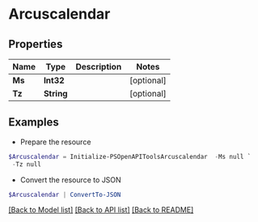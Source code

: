 # Arcuscalendar
## Properties

Name | Type | Description | Notes
------------ | ------------- | ------------- | -------------
**Ms** | **Int32** |  | [optional] 
**Tz** | **String** |  | [optional] 

## Examples

- Prepare the resource
```powershell
$Arcuscalendar = Initialize-PSOpenAPIToolsArcuscalendar  -Ms null `
 -Tz null
```

- Convert the resource to JSON
```powershell
$Arcuscalendar | ConvertTo-JSON
```

[[Back to Model list]](../README.md#documentation-for-models) [[Back to API list]](../README.md#documentation-for-api-endpoints) [[Back to README]](../README.md)

